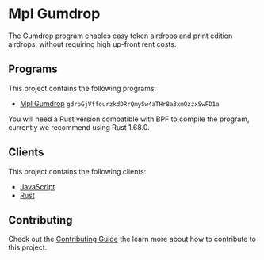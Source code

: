 # Mpl Gumdrop

The Gumdrop program enables easy token airdrops and print edition airdrops, without requiring high up-front rent costs.

## Programs

This project contains the following programs:

- [Mpl Gumdrop](./programs/mpl-gumdrop/README.md) `gdrpGjVffourzkdDRrQmySw4aTHr8a3xmQzzxSwFD1a`

You will need a Rust version compatible with BPF to compile the program, currently we recommend using Rust 1.68.0.

## Clients

This project contains the following clients:

- [JavaScript](./clients/js/README.md)
- [Rust](./clients/rust/README.md)

## Contributing

Check out the [Contributing Guide](./CONTRIBUTING.md) the learn more about how to contribute to this project.
